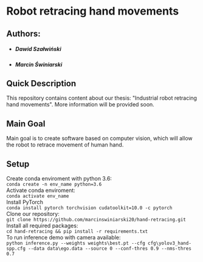 # Robot retracing hand movements
## Authors:
* ##### Dawid Szałwiński
* ##### Marcin Świniarski
## Quick Description
This repository contains content about our thesis: "Industrial robot retracing hand movements". 
More information will be provided soon.
## Main Goal
Main goal is to create software based on computer vision, which will allow the robot to retrace movement of human hand.
## Setup
 Create conda enviroment with python 3.6:<br/>
``conda create -n env_name python=3.6``<br/>
Activate conda enviroment: <br/>
``conda activate env_name`` <br/>
Install PyTorch <br/>
``conda install pytorch torchvision cudatoolkit=10.0 -c pytorch`` <br/>
Clone our repository: <br/>
``git clone https://github.com/marcinswiniarski20/hand-retracing.git``<br/>
Install all required packages: <br/>
``cd hand-retracing && pip install -r requirements.txt``<br/>
To run inference demo with camera available: <br/>
``python inference.py --weights weights\best.pt --cfg cfg\yolov3_hand-spp.cfg --data data\ego.data --source 0 --conf-thres 0.9 --nms-thres 0.7``
